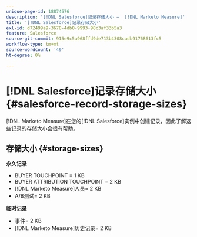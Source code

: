 ```yaml
---
unique-page-id: 18874576
description: '[!DNL Salesforce]记录存储大小 —  [!DNL Marketo Measure]'
title: '[!DNL Salesforce]记录存储大小'
exl-id: d72499a9-3678-4db0-9993-98c3af33b5a3
feature: Salesforce
source-git-commit: 915e9c5a968ffd9de713b4308cadb91768613fc5
workflow-type: tm+mt
source-wordcount: '49'
ht-degree: 0%

---
```


# [!DNL Salesforce]记录存储大小 {#salesforce-record-storage-sizes}

[!DNL Marketo Measure]在您的[!DNL Salesforce]实例中创建记录，因此了解这些记录的存储大小会很有帮助。

## 存储大小 {#storage-sizes}

**永久记录**

* BUYER TOUCHPOINT = 1 KB
* BUYER ATTRIBUTION TOUCHPOINT = 2 KB
* [!DNL Marketo Measure]人员= 2 KB
* A/B测试= 2 KB

**临时记录**

* 事件= 2 KB
* [!DNL Marketo Measure]历史记录= 2 KB
